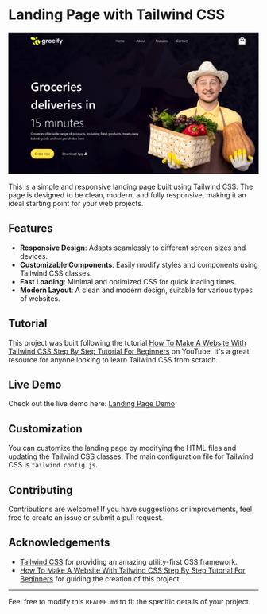 # Landing Page with Tailwind CSS

![Landing Page Screenshot](/grocify_img/landingPage-tailwindcss_.png)

This is a simple and responsive landing page built using [Tailwind CSS](https://tailwindcss.com/). The page is designed to be clean, modern, and fully responsive, making it an ideal starting point for your web projects.

## Features

- **Responsive Design**: Adapts seamlessly to different screen sizes and devices.
- **Customizable Components**: Easily modify styles and components using Tailwind CSS classes.
- **Fast Loading**: Minimal and optimized CSS for quick loading times.
- **Modern Layout**: A clean and modern design, suitable for various types of websites.

## Tutorial

This project was built following the tutorial [How To Make A Website With Tailwind CSS Step By Step Tutorial For Beginners](https://www.youtube.com/watch?v=8eQwgc9nc64) on YouTube. It's a great resource for anyone looking to learn Tailwind CSS from scratch.

## Live Demo

Check out the live demo here: [Landing Page Demo](https://hasanraiyan.github.io/landingPage-tailwindcss/)

## Customization

You can customize the landing page by modifying the HTML files and updating the Tailwind CSS classes. The main configuration file for Tailwind CSS is `tailwind.config.js`.

## Contributing

Contributions are welcome! If you have suggestions or improvements, feel free to create an issue or submit a pull request.


## Acknowledgements

- [Tailwind CSS](https://tailwindcss.com/) for providing an amazing utility-first CSS framework.
- [How To Make A Website With Tailwind CSS Step By Step Tutorial For Beginners](https://www.youtube.com/watch?v=8eQwgc9nc64) for guiding the creation of this project.

---

Feel free to modify this `README.md` to fit the specific details of your project.
